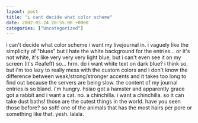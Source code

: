 ```yaml
---
layout: post
title: "i cant decide what color scheme"
date: 2002-05-24 20:55:00 +0000
categories: ["Uncategorized"]
---
```


i can't decide what color scheme i want my livejournal in. i vaguely like the simplicity of "blues" but i hate the white background for the entries... or it's not white, it's like very very very light blue, but i can't even see it on my screen (it's #eafeff) so... hrm. do i want white text on dark blue? i think so. but i'm too lazy to really mess with the custom colors and i don't know the difference between weak/strong/stronger accents and it takes too long to find out because the servers are being slow. the content of my journal entries is so bland. i'm hungry. hsiao got a hamster and apparently grace got a rabbit and i want a cat. no. a chinchilla. i want a chinchilla. so it can take dust baths! those are the cutest things in the world. have you seen those before? so soft! one of the animals that has the most hairs per pore or something like that. yesh. lalala.